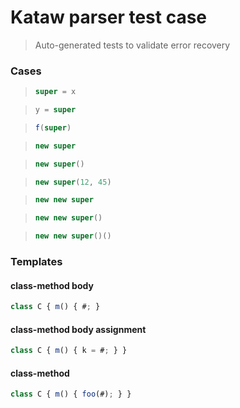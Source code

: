 # Kataw parser test case

> Auto-generated tests to validate error recovery
>

### Cases

> `````js
> super = x
> `````

> `````js
> y = super
> `````

> `````js
> f(super)
> `````

> `````js
> new super
> `````

> `````js
> new super()
> `````

> `````js
> new super(12, 45)
> `````

> `````js
> new new super
> `````

> `````js
> new new super()
> `````

> `````js
> new new super()()
> `````

### Templates

#### class-method body

`````js
class C { m() { #; }
`````

#### class-method body assignment

`````js
class C { m() { k = #; } }
`````

#### class-method

`````js
class C { m() { foo(#); } }
`````

